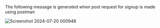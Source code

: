 The following message is generated when post request for signup  is made using postman

![Screenshot 2024-07-20 000948](https://github.com/user-attachments/assets/67c8a5f2-17f2-43d9-b328-654589922450)
